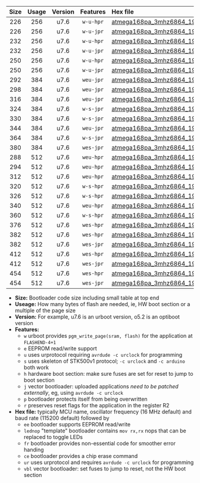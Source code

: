 |Size|Usage|Version|Features|Hex file|
|:-:|:-:|:-:|:-:|:--|
|226|256|u7.6|`w-u-hpr`|[atmega168pa_3mhz6864_19200bps_ur.hex](https://raw.githubusercontent.com/stefanrueger/urboot/main//atmega168pa_3mhz6864_19200bps_ur.hex)|
|226|256|u7.6|`w-u-jpr`|[atmega168pa_3mhz6864_19200bps_ur_vbl.hex](https://raw.githubusercontent.com/stefanrueger/urboot/main//atmega168pa_3mhz6864_19200bps_ur_vbl.hex)|
|232|256|u7.6|`w-u-hpr`|[atmega168pa_3mhz6864_19200bps_lednop_ur.hex](https://raw.githubusercontent.com/stefanrueger/urboot/main//atmega168pa_3mhz6864_19200bps_lednop_ur.hex)|
|232|256|u7.6|`w-u-jpr`|[atmega168pa_3mhz6864_19200bps_lednop_ur_vbl.hex](https://raw.githubusercontent.com/stefanrueger/urboot/main//atmega168pa_3mhz6864_19200bps_lednop_ur_vbl.hex)|
|250|256|u7.6|`w-u-hpr`|[atmega168pa_3mhz6864_19200bps_lednop_fr_ur.hex](https://raw.githubusercontent.com/stefanrueger/urboot/main//atmega168pa_3mhz6864_19200bps_lednop_fr_ur.hex)|
|250|256|u7.6|`w-u-jpr`|[atmega168pa_3mhz6864_19200bps_lednop_fr_ur_vbl.hex](https://raw.githubusercontent.com/stefanrueger/urboot/main//atmega168pa_3mhz6864_19200bps_lednop_fr_ur_vbl.hex)|
|292|384|u7.6|`weu-jpr`|[atmega168pa_3mhz6864_19200bps_ee_ur_vbl.hex](https://raw.githubusercontent.com/stefanrueger/urboot/main//atmega168pa_3mhz6864_19200bps_ee_ur_vbl.hex)|
|298|384|u7.6|`weu-jpr`|[atmega168pa_3mhz6864_19200bps_ee_lednop_ur_vbl.hex](https://raw.githubusercontent.com/stefanrueger/urboot/main//atmega168pa_3mhz6864_19200bps_ee_lednop_ur_vbl.hex)|
|316|384|u7.6|`weu-jpr`|[atmega168pa_3mhz6864_19200bps_ee_lednop_fr_ur_vbl.hex](https://raw.githubusercontent.com/stefanrueger/urboot/main//atmega168pa_3mhz6864_19200bps_ee_lednop_fr_ur_vbl.hex)|
|324|384|u7.6|`w-s-jpr`|[atmega168pa_3mhz6864_19200bps_vbl.hex](https://raw.githubusercontent.com/stefanrueger/urboot/main//atmega168pa_3mhz6864_19200bps_vbl.hex)|
|330|384|u7.6|`w-s-jpr`|[atmega168pa_3mhz6864_19200bps_lednop_vbl.hex](https://raw.githubusercontent.com/stefanrueger/urboot/main//atmega168pa_3mhz6864_19200bps_lednop_vbl.hex)|
|344|384|u7.6|`weu-jpr`|[atmega168pa_3mhz6864_19200bps_ee_lednop_fr_ce_ur_vbl.hex](https://raw.githubusercontent.com/stefanrueger/urboot/main//atmega168pa_3mhz6864_19200bps_ee_lednop_fr_ce_ur_vbl.hex)|
|364|384|u7.6|`w-s-jpr`|[atmega168pa_3mhz6864_19200bps_lednop_fr_vbl.hex](https://raw.githubusercontent.com/stefanrueger/urboot/main//atmega168pa_3mhz6864_19200bps_lednop_fr_vbl.hex)|
|380|384|u7.6|`wes-jpr`|[atmega168pa_3mhz6864_19200bps_ee_vbl.hex](https://raw.githubusercontent.com/stefanrueger/urboot/main//atmega168pa_3mhz6864_19200bps_ee_vbl.hex)|
|288|512|u7.6|`weu-hpr`|[atmega168pa_3mhz6864_19200bps_ee_ur.hex](https://raw.githubusercontent.com/stefanrueger/urboot/main//atmega168pa_3mhz6864_19200bps_ee_ur.hex)|
|294|512|u7.6|`weu-hpr`|[atmega168pa_3mhz6864_19200bps_ee_lednop_ur.hex](https://raw.githubusercontent.com/stefanrueger/urboot/main//atmega168pa_3mhz6864_19200bps_ee_lednop_ur.hex)|
|312|512|u7.6|`weu-hpr`|[atmega168pa_3mhz6864_19200bps_ee_lednop_fr_ur.hex](https://raw.githubusercontent.com/stefanrueger/urboot/main//atmega168pa_3mhz6864_19200bps_ee_lednop_fr_ur.hex)|
|320|512|u7.6|`w-s-hpr`|[atmega168pa_3mhz6864_19200bps.hex](https://raw.githubusercontent.com/stefanrueger/urboot/main//atmega168pa_3mhz6864_19200bps.hex)|
|326|512|u7.6|`w-s-hpr`|[atmega168pa_3mhz6864_19200bps_lednop.hex](https://raw.githubusercontent.com/stefanrueger/urboot/main//atmega168pa_3mhz6864_19200bps_lednop.hex)|
|340|512|u7.6|`weu-hpr`|[atmega168pa_3mhz6864_19200bps_ee_lednop_fr_ce_ur.hex](https://raw.githubusercontent.com/stefanrueger/urboot/main//atmega168pa_3mhz6864_19200bps_ee_lednop_fr_ce_ur.hex)|
|360|512|u7.6|`w-s-hpr`|[atmega168pa_3mhz6864_19200bps_lednop_fr.hex](https://raw.githubusercontent.com/stefanrueger/urboot/main//atmega168pa_3mhz6864_19200bps_lednop_fr.hex)|
|376|512|u7.6|`wes-hpr`|[atmega168pa_3mhz6864_19200bps_ee.hex](https://raw.githubusercontent.com/stefanrueger/urboot/main//atmega168pa_3mhz6864_19200bps_ee.hex)|
|382|512|u7.6|`wes-hpr`|[atmega168pa_3mhz6864_19200bps_ee_lednop.hex](https://raw.githubusercontent.com/stefanrueger/urboot/main//atmega168pa_3mhz6864_19200bps_ee_lednop.hex)|
|382|512|u7.6|`wes-jpr`|[atmega168pa_3mhz6864_19200bps_ee_lednop_vbl.hex](https://raw.githubusercontent.com/stefanrueger/urboot/main//atmega168pa_3mhz6864_19200bps_ee_lednop_vbl.hex)|
|412|512|u7.6|`wes-hpr`|[atmega168pa_3mhz6864_19200bps_ee_lednop_fr.hex](https://raw.githubusercontent.com/stefanrueger/urboot/main//atmega168pa_3mhz6864_19200bps_ee_lednop_fr.hex)|
|412|512|u7.6|`wes-jpr`|[atmega168pa_3mhz6864_19200bps_ee_lednop_fr_vbl.hex](https://raw.githubusercontent.com/stefanrueger/urboot/main//atmega168pa_3mhz6864_19200bps_ee_lednop_fr_vbl.hex)|
|454|512|u7.6|`wes-hpr`|[atmega168pa_3mhz6864_19200bps_ee_lednop_fr_ce.hex](https://raw.githubusercontent.com/stefanrueger/urboot/main//atmega168pa_3mhz6864_19200bps_ee_lednop_fr_ce.hex)|
|454|512|u7.6|`wes-jpr`|[atmega168pa_3mhz6864_19200bps_ee_lednop_fr_ce_vbl.hex](https://raw.githubusercontent.com/stefanrueger/urboot/main//atmega168pa_3mhz6864_19200bps_ee_lednop_fr_ce_vbl.hex)|

- **Size:** Bootloader code size including small table at top end
- **Useage:** How many bytes of flash are needed, ie, HW boot section or a multiple of the page size
- **Version:** For example, u7.6 is an urboot version, o5.2 is an optiboot version
- **Features:**
  + `w` urboot provides `pgm_write_page(sram, flash)` for the application at `FLASHEND-4+1`
  + `e` EEPROM read/write support
  + `u` uses urprotocol requiring `avrdude -c urclock` for programming
  + `s` uses skeleton of STK500v1 protocol; `-c urclock` and `-c arduino` both work
  + `h` hardware boot section: make sure fuses are set for reset to jump to boot section
  + `j` vector bootloader: uploaded applications *need to be patched externally*, eg, using `avrdude -c urclock`
  + `p` bootloader protects itself from being overwritten
  + `r` preserves reset flags for the application in the register R2
- **Hex file:** typically MCU name, oscillator frequency (16 MHz default) and baud rate (115200 default) followed by
  + `ee` bootloader supports EEPROM read/write
  + `lednop` "template" bootloader contains `mov rx,rx` nops that can be replaced to toggle LEDs
  + `fr` bootloader provides non-essential code for smoother error handing
  + `ce` bootloader provides a chip erase command
  + `ur` uses urprotocol and requires `avrdude -c urclock` for programming
  + `vbl` vector bootloader: set fuses to jump to reset, not the HW boot section
